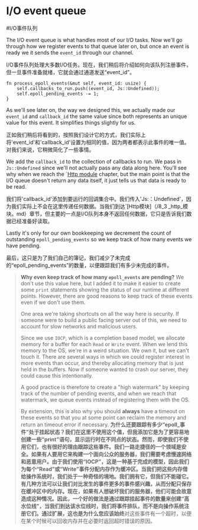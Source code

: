 # I/O event queue

#I/O事件队列

The I/O event queue is what handles most of our I/O tasks. Now we'll go through
how we register events to that queue later on, but once an event is ready we
it sends the `event_id` through our channel.

I/O事件队列处理大多数I/O任务。现在，我们稍后将介绍如何向该队列注册事件，但一旦事件准备就绪，它就会通过通道发送“event_id”。

```rust, ignored
fn process_epoll_events(&mut self, event_id: usize) {
    self.callbacks_to_run.push((event_id, Js::Undefined));
    self.epoll_pending_events -= 1;
}
```

As we'll see later on, the way we designed this, we actually made our `event_id`
and `callback_id` the same value since both represents an unique value for this
event. It simplifies things slightly for us.

正如我们稍后将看到的，按照我们设计它的方式，我们实际上将'event_id'和'callback_id'设置为相同的值，因为两者都表示此事件的唯一值。对我们来说，它稍微简化了一些事情。

We add the `callback_id` to the collection of callbacks to run. We pass
in `Js::Undefined` since we'll not actually pass any data along here. You'll see
why when we reach the `[Http module](./8_3_http_module.md) chapter, but the main
point is that the I/O queue doesn't return any data itself, it just tells us that
data is ready to be read.

我们将'callback_id'添加到要运行的回调集合中。我们传入'Js:：Undefined'，因为我们实际上不会在这里传递任何数据。当我们到达`[Http模块]（/8_3 _http_模块。md）章节，但主要的一点是I/O队列本身不返回任何数据，它只是告诉我们数据已经准备好读取。

Lastly it's only for our own bookkeeping we decrement the count of outstanding
`epoll_pending_events` so we keep track of how many events we have pending.

最后，这只是为了我们自己的簿记，我们减少了未完成的“epoll_pending_events”的数量，以便跟踪我们有多少未完成的事件。

> **Why even keep track of how many `epoll_events` are pending?**
> We don't use this value here, but I added it to make it easier to create
> some `print` statements showing the status of our runtime at different points.
> However, there are good reasons to keep track of these events even if we don't use them.
>
> One area we're taking shortcuts on all the way here is security. If someone were
> to build a public facing server out of this, we need to account for slow networks
> and malicious users.
>
> Since we use `IOCP`, which is a completion based model, we allocate memory for
> a buffer for each `Read` or `Write` event. When we lend this memory to the OS,
> we're in a weird situation. We own it, but we can't touch it. There are several
> ways in which we could register interest in more events than occur, and thereby
> allocating memory that is just held in the buffers. Now if someone wanted to crash
> our server, they could cause this intentionally.
>
> A good practice is therefore to create a "high watermark" by keeping track of
> the number of pending events, and when we reach that watermark, we queue events
> instead of registering them with the OS.
>
> By extension, this is also why you should **always** have a timeout on these events
> so that you at some point can reclaim the memory and return an timeout error if
> necessary.
>**为什么还要跟踪有多少“epoll_事件”处于挂起状态？**我们在这里不使用这个值，但我添加它是为了更容易地创建一些“print”语句，显示运行时在不同点的状态。然而，即使我们不使用它们，也有很好的理由跟踪这些事件。我们一路走捷径的一个领域是安全。如果有人要用它来构建一个面向公众的服务器，我们需要考虑慢速网络和恶意用户。由于我们使用“IOCP”，这是一种基于完成的模型，因此我们为每个“Read”或“Write”事件分配内存作为缓冲区。当我们把这些内存借给操作系统时，我们处于一种奇怪的境地。我们拥有它，但我们不能碰它。有几种方法可以让我们对比发生的事件更多的事件感兴趣，从而分配只保存在缓冲区中的内存。现在，如果有人想破坏我们的服务器，他们可能会故意造成这种情况。因此，一个好的做法是通过跟踪挂起事件的数量来创建“高水位线”，当我们到达该水位线时，我们将事件排队，而不是向操作系统注册它们。通过扩展，这也是为什么您应该**始终**对这些事件有一个超时，以便在某个时候可以回收内存并在必要时返回超时错误的原因。

